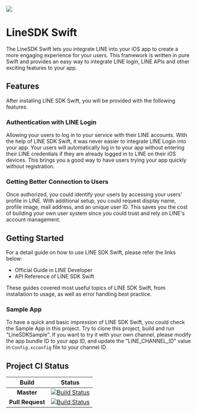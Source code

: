 ![](https://git.linecorp.com/LINE-Client/linesdk-ios-swift/raw/assets/assets/sdklogo.png)

# LineSDK Swift

The LineSDK Swift lets you integrate LINE into your iOS app to create a more engaging experience for your users. This framework is written in pure Swift and provides an easy way to integrate LINE login, LINE APIs and other exciting features to your app.

## Features

After installing LINE SDK Swift, you will be provided with the following features.

### Authentication with LINE Login

Allowing your users to log in to your service with their LINE accounts. With the help of LINE SDK Swift, it was never easier to integrate LINE Login into your app. Your users will automatically log in to your app without entering their LINE credentials if they are already logged in to LINE on their iOS devices. This brings you a good way to have users trying your app quickly without registration.

### Getting Better Connection to Users

Once authorized, you could identify your users by accessing your users' profile in LINE. With additional setup, you could request display name, profile image, mail address, and an unique user ID. This saves you the cost of building your own user system since you could trust and rely on LINE's account management.

## Getting Started

For a detail guide on how to use LINE SDK Swift, please refer the links below:

- Official Guide in LINE Developer
- API Reference of LINE SDK Swift

These guides covered most useful topics of LINE SDK Swift, from installation to usage, as well as error handling best practice.

### Sample App

To have a quick and basic impression of LINE SDK Swift, you could check the Sample App in this project. Try to clone this project, build and run "LineSDKSample". If you want to try it with your own channel, please modify the app bundle ID to your app ID, and update the "LINE_CHANNEL_ID" value in `Config.xcconfig` file to your channel ID.

## Project CI Status

| **Build** | **Status** |
|:-----------:|:------------:|
| **Master** | [![Build Status](https://jenkins.linecorp.com/buildStatus/icon?job=com.linecorp.linesdk_swift_master)](https://jenkins.linecorp.com/view/LINE_SDK/job/com.linecorp.linesdk_swift_master/) |
| **Pull Request** | [![Build Status](https://jenkins.linecorp.com/buildStatus/icon?job=com.linecorp.linesdk_swift_pr)](https://jenkins.linecorp.com/view/LINE_SDK/job/com.linecorp.linesdk_swift_pr/) |

